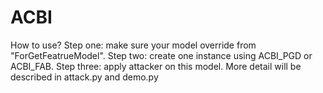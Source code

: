 # ACBI
How to use?
Step one: make sure your model override from "ForGetFeatrueModel".
Step two: create one instance using ACBI_PGD or ACBI_FAB.
Step three: apply attacker on this model.
More detail will be described in attack.py and demo.py
